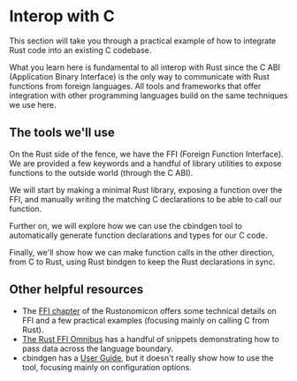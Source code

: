 # Interop with C

This section will take you through a practical example 
of how to integrate Rust code into an existing C codebase.

What you learn here is fundamental to all interop with Rust
since the C ABI (Application Binary Interface) is the only
way to communicate with Rust functions from foreign languages. 
All tools and frameworks that offer integration with other 
programming languages build on the same techniques we use here.

## The tools we'll use

On the Rust side of the fence, we have the FFI (Foreign 
Function Interface). We are provided a few keywords and a
handful of library utilities to expose functions to the 
outside world (through the C ABI).

We will start by making a minimal Rust library, exposing a
function over the FFI, and manually writing the matching
C declarations to be able to call our function.

Further on, we will explore how we can use the 
cbindgen tool to automatically generate function declarations
and types for our C code.

Finally, we'll show how we can make function calls in the
other direction, from C to Rust, using Rust bindgen to
keep the Rust declarations in sync.

## Other helpful resources

* The [FFI chapter](https://doc.rust-lang.org/nomicon/ffi.html)
  of the Rustonomicon offers some technical details on FFI
  and a few practical examples (focusing mainly on calling C from Rust).
* [The Rust FFI Omnibus](http://jakegoulding.com/rust-ffi-omnibus/)
  has a handful of snippets demonstrating how to pass data 
  across the language boundary.
* cbindgen has a 
  [User Guide](https://github.com/eqrion/cbindgen/blob/master/docs.md),
  but it doesn't really show how to use the tool, focusing
  mainly on configuration options.
